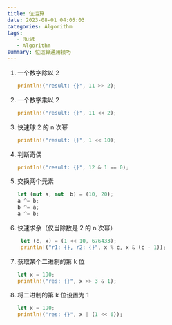 ```yaml
---
title: 位运算
date: 2023-08-01 04:05:03
categories: Algorithm
tags:
   - Rust
   - Algorithm
summary: 位运算通用技巧
---
```


1. 一个数字除以 2

   ```rust
   println!("result: {}", 11 >> 2);
   ```

2. 一个数字乘以 2

   ```rust
   println!("result: {}", 11 << 2);
   ```

3. 快速球 2 的 n 次幂

   ```rust
   println!("result: {}", 1 << 10);
   ```

4. 判断奇偶

   ```rust
   println!("result: {}", 12 & 1 == 0);
   ```

5. 交换两个元素

   ```rust
   let (mut a, mut  b) = (10, 20);
   a ^= b;
   b ^= a;
   a ^= b;
   ```

6. 快速求余（仅当除数是 2 的 n 次幂）

   ```rust
    let (c, x) = (1 << 10, 676433);
    println!("r1: {}, r2: {}", x % c, x & (c - 1));
   ```

7. 获取某个二进制的第 k 位

   ```rust
   let x = 190;
   println!("res: {}", x >> 3 & 1);
   ```

8. 将二进制的第 k 位设置为 1

   ```rust
   let x = 190;
   println!("res: {}", x | (1 << 6));
   ```
